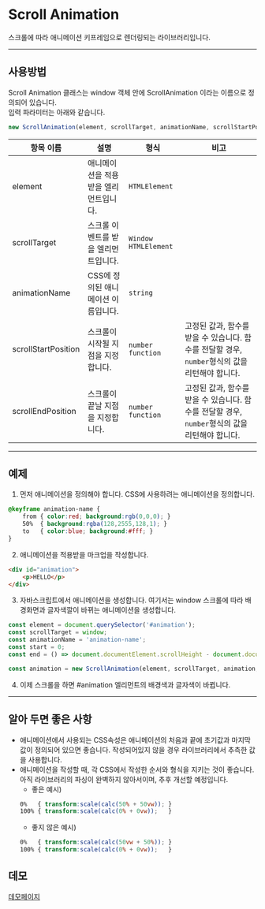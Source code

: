 # Scroll Animation

스크롤에 따라 애니메이션 키프레임으로 렌더링되는 라이브러리입니다.<br/>

---

## 사용방법

Scroll Animation 클래스는 window 객체 안에 ScrollAnimation 이라는 이름으로 정의되어 있습니다.<br/>
입력 파라미터는 아래와 같습니다.

```js
new ScrollAnimation(element, scrollTarget, animationName, scrollStartPosition, scrollEndPosition);
```
|항목 이름|설명|형식|비고|
|-|-|-|-|
|element|애니메이션을 적용받을 엘리먼트입니다.|`HTMLElement`||
|scrollTarget|스크롤 이벤트를 받을 엘리먼트입니다.|`Window` `HTMLElement`||
|animationName|CSS에 정의된 애니메이션 이름입니다.|`string`||
|scrollStartPosition|스크롤이 시작될 지점을 지정합니다.|`number` `function`|고정된 값과, 함수를 받을 수 있습니다. 함수를 전달할 경우, `number`형식의 값을 리턴해야 합니다.|
|scrollEndPosition|스크롤이 끝날 지점을 지정합니다.|`number` `function`|고정된 값과, 함수를 받을 수 있습니다. 함수를 전달할 경우, `number`형식의 값을 리턴해야 합니다.|

---

## 예제

1. 먼저 애니메이션을 정의해야 합니다. CSS에 사용하려는 애니메이션을 정의합니다.
```css
@keyframe animation-name {
    from { color:red; background:rgb(0,0,0); }
    50%  { background:rgba(128,2555,128,1); }
    to   { color:blue; background:#fff; }
}
```

2. 애니메이션을 적용받을 마크업을 작성합니다.
```html
<div id="animation">
    <p>HELLO</p>
</div>
```

3. 자바스크립트에서 애니메이션을 생성합니다. 여기서는 window 스크롤에 따라 배경화면과 글자색깔이 바뀌는 애니메이션을 생성합니다.
```js
const element = document.querySelector('#animation');
const scrollTarget = window;
const animationName = 'animation-name';
const start = 0;
const end = () => document.documentElement.scrollHeight - document.documentElement.offsetHeight;

const animation = new ScrollAnimation(element, scrollTarget, animation, start, end);
```

4. 이제 스크롤을 하면 #animation 엘리먼트의 배경색과 글자색이 바뀝니다.

---

## 알아 두면 좋은 사항

- 애니메이션에서 사용되는 CSS속성은 애니메이션의 처음과 끝에 초기값과 마지막값이 정의되어 있으면 좋습니다. 작성되어있지 않을 경우 라이브러리에서 추측한 값을 사용합니다.
- 애니메이션을 작성할 때, 각 CSS에서 작성한 순서와 형식을 지키는 것이 좋습니다. 아직 라이브러리의 파싱이 완벽하지 않아서이며, 추후 개선할 예정입니다.
    - 좋은 예시)
    ```css
    0%   { transform:scale(calc(50% + 50vw)); }
    100% { transform:scale(calc(0% + 0vw));   }
    ```
    - 좋지 않은 예시)
    ```css
    0%   { transform:scale(calc(50vw + 50%)); }
    100% { transform:scale(calc(0% + 0vw));   }
    ```

## 데모
[데모페이지](https://bbggkkk.github.io/scroll-animation/)